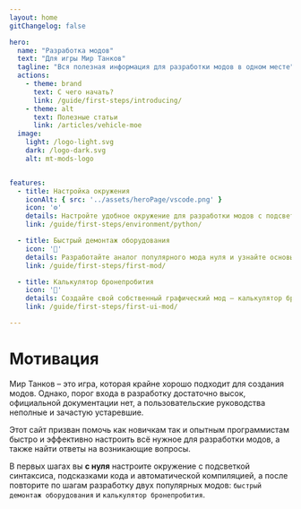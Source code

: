 ```yaml
---
layout: home
gitChangelog: false

hero:
  name: "Разработка модов"
  text: "Для игры Мир Танков"
  tagline: "Вся полезная информация для разработки модов в одном месте"
  actions:
    - theme: brand
      text: С чего начать?
      link: /guide/first-steps/introducing/
    - theme: alt
      text: Полезные статьи
      link: /articles/vehicle-moe
  image:
    light: /logo-light.svg
    dark: /logo-dark.svg
    alt: mt-mods-logo


features:
  - title: Настройка окружения
    iconAlt: { src: '../assets/heroPage/vscode.png' }
    icon: '⚙️'
    details: Настройте удобное окружение для разработки модов с подсветкой синтаксиса и подсказками кода
    link: /guide/first-steps/environment/python/

  - title: Быстрый демонтаж оборудования
    icon: '🔧'
    details: Разработайте аналог популярного мода нуля и узнайте основы разработки модов
    link: /guide/first-steps/first-mod/

  - title: Калькулятор бронепробития
    icon: '🎨'
    details: Создайте свой собственный графический мод – калькулятор бронепробития
    link: /guide/first-steps/first-ui-mod/

---
```


<style>
.VPHomeFeatures { margin-bottom: 3em; }
</style>





# Мотивация
Мир Танков – это игра, которая крайне хорошо подходит для создания модов. Однако, порог входа в разработку достаточно высок, официальной документации нет, а пользовательские руководства неполные и зачастую устаревшие.

Этот сайт призван помочь как новичкам так и опытным программистам быстро и эффективно настроить всё нужное для разработки модов, а также найти ответы на возникающие вопросы.

В первых шагах вы **с нуля** настроите окружение с подсветкой синтаксиса, подсказками кода и автоматической компиляцией, а после повторите по шагам разработку двух популярных модов: `быстрый демонтаж оборудования` и `калькулятор бронепробития`.
